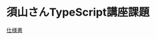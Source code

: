 # 須山さんTypeScript講座課題

[仕様書](https://docs.google.com/document/d/14KDeBTW4aXoPTCVZCzUXWORVogEwyJwNQSsCT_IfsPo/edit#)
